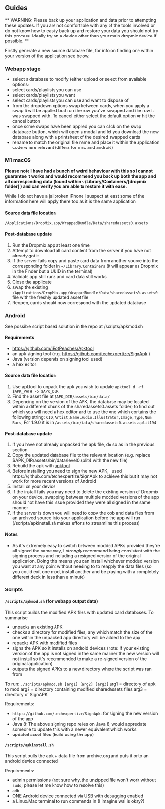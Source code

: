 ## Guides

** WARNING: Please back up your application and data prior to attempting these updates. If you are not comfortable with any of the tools involved or do not know how to easily back up and restore your data you should not try this process. Ideally try on a device other than your main dropmix device if possible. **

Firstly generate a new source database file, for info on finding one within your version of the application see below.

### Webapp stage

- select a database to modify (either upload or select from available options)
- select cards/playlists you can use
- select cards/playlists you want
- select cards/playlists you can use and want to dispose of
- from the dropdown options swap between cards, when you apply a swap it will be applied both on the row you've swapped and the row it was swapped with. To cancel either select the default option or hit the cancel button
- once some swaps have been applied you can click on the swap database button, which will open a modal and let you download the new database along with a printsheet of the desired swapped cards
- rename to match the original file name and place it within the application code where relevant (differs for mac and android)

### M1 macOS

__Please note I have had a bunch of weird behaviour with this so I cannot guarantee it works and would recommend you back up both the app and all corresponding data (found within ~/Library/Containers/[dropmix folder] ) and can verify you are able to restore it with ease.__

While I do not have a jailbroken iPhone I suspect at least some of the information here will apply there too as it is the same application

#### Source data file location

`/Applications/DropMix.app/WrappedBundle/Data/sharedassets0.assets`

#### Post-database update

1. Run the Dropmix app at least one time
1. Attempt to download all card content from the server if you have not already got it
1. If the server fails copy and paste card data from another source into the corresponding folder in `~/Library/Containers` (it will appear as Dropmix in the Finder but a UUID in the terminal)
1. Validate app still runs and card data still works
1. Close the applicate
1. swap the existing `/Applications/DropMix.app/WrappedBundle/Data/sharedassets0.assets0` file with the freshly updated asset file
1. Reopen, cards should now correspond with the updated database

### Android

See possible script based solution in the repo at /scripts/apkmod.sh 

#### Requirements

- https://github.com/iBotPeaches/Apktool
- an apk signing tool (e.g. https://github.com/techexpertize/SignApk )
- Java (version depends on signing tool used)
- a hex editor

#### Source data file location

1. Use apktool to unpack the apk you wish to update `apktool d -rf $APK_PATH -o $APK_DIR`
1. Find the asset file at `$APK_DIR/assets/bin/data/`
1. Depending on the version of the APK, the database may be located within a different chunk of the sharedassets0.assets folder; to find out which you will need a hex editor and to use the one which contains the following string: `CID,Artist,Name,Audio,Illustrator,Image,Type,Num Bars`, For 1.9.0 it is in `/assets/bin/data/sharedassets0.assets.split194`

#### Post-database update

1. If you have not already unpacked the apk file, do so as in the previous section
1. Copy the updated database file to the relevant location (e.g. replace $APK_DIR/assets/bin/data/level0.split4 with the new file)
1. Rebuild the apk with [apktool](https://github.com/iBotPeaches/Apktool)
1. Before installing you need to sign the new APK, I used https://github.com/techexpertize/SignApk to achieve this but it may not work for more recent versions of Android
1. Install on your device
1. If the install fails you may need to delete the existing version of Dropmix on your device, swapping between multiple modded versions of the app should not have this issue provided they were all signed in the same manner
1. If the server is down you will need to copy the obb and data files from an archived source into your application before the app will run (/scripts/apkinstall.sh makes efforts to streamline this process)

#### Notes

- As it's extremely easy to switch between modded APKs provided they're all signed the same way, I _strongly_ recommend being consistent with the signing process and including a resigned version of the original application. Doing this means you can install whichever modded version you want at any point without needing to to reapply the data files (so you could exit one mod, install another and be playing with a completely different deck in less than a minute)

### Scripts

#### `/scripts/apkmod.sh` (for webapp output data)

This script builds the modified APK files with updated card databases. To summarise:

- unpacks an existing APK
- checks a directory for modified files, any which match the size of the one within the unpacked app directory will be added to the app
- repacks APK with modified files
- signs the APK so it installs on android devices (note: if your existing version of the app is not signed in the same manner the new version will not install so it's recommended to make a re-signed version of the original application)
- outputs the signed APKs to a new directory where the script was ran from

To run: `./scripts/apkmod.sh [arg1] [arg2] [arg3]`
arg1 = directory of apk to mod
arg2 = directory containing modified sharedassets files
arg3 = directory of SignAPK


Requirements:

- `https://github.com/techexpertize/SignApk`: for signing the new version of the app
- Java 8: The above signing repo relies on Java 8, would appreciate someone to update this with a newer equivalent which works
- updated asset files (build using the app)


#### `/scripts/apkinstall.sh`

This script pulls the apk + data file from archive.org and puts it onto an android device connected

Requirements:

- admin permissions (not sure why, the unzipped file won't work without `sudo`; please let me know how to resolve this)
- `adb`
- ONE Android device connected via USB with debugging enabled
- a Linux/Mac terminal to run commands in (I imagine wsl is okay?)
